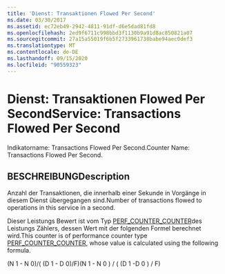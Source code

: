 ```yaml
---
title: 'Dienst: Transaktionen Flowed Per Second'
ms.date: 03/30/2017
ms.assetid: ec72eb49-2942-4811-91df-d6e5dad81fd8
ms.openlocfilehash: 2ed9f6711c998bbd3f1130b9a91d8ac850821a07
ms.sourcegitcommit: 27a15a55019f6b5f2733961738babe94aec0def3
ms.translationtype: MT
ms.contentlocale: de-DE
ms.lasthandoff: 09/15/2020
ms.locfileid: "90559323"
---
```

# <a name="service-transactions-flowed-per-second"></a><span data-ttu-id="98529-102">Dienst: Transaktionen Flowed Per Second</span><span class="sxs-lookup"><span data-stu-id="98529-102">Service: Transactions Flowed Per Second</span></span>
<span data-ttu-id="98529-103">Indikatorname: Transactions Flowed Per Second.</span><span class="sxs-lookup"><span data-stu-id="98529-103">Counter Name: Transactions Flowed Per Second.</span></span>  
  
## <a name="description"></a><span data-ttu-id="98529-104">BESCHREIBUNG</span><span class="sxs-lookup"><span data-stu-id="98529-104">Description</span></span>  
 <span data-ttu-id="98529-105">Anzahl der Transaktionen, die innerhalb einer Sekunde in Vorgänge in diesem Dienst übergegangen sind.</span><span class="sxs-lookup"><span data-stu-id="98529-105">Number of transactions flowed to operations in this service in a second.</span></span>  
  
 <span data-ttu-id="98529-106">Dieser Leistungs Bewert ist vom Typ [PERF_COUNTER_COUNTER](/previous-versions/windows/it-pro/windows-server-2003/cc740048(v=ws.10))des Leistungs Zählers, dessen Wert mit der folgenden Formel berechnet wird.</span><span class="sxs-lookup"><span data-stu-id="98529-106">This counter is of performance counter type [PERF_COUNTER_COUNTER](/previous-versions/windows/it-pro/windows-server-2003/cc740048(v=ws.10)), whose value is calculated using the following formula.</span></span>  
  
 <span data-ttu-id="98529-107">(N 1 - N 0)/( (D 1 - D 0)/F)</span><span class="sxs-lookup"><span data-stu-id="98529-107">(N 1 - N 0 ) / ( (D 1 -D 0 ) / F)</span></span>
